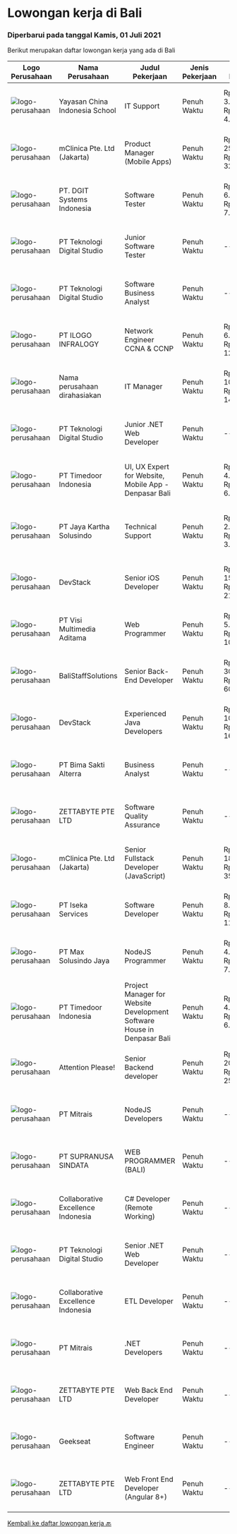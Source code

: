 
  # Lowongan kerja di Bali

  ### Diperbarui pada tanggal Kamis, 01 Juli 2021

  Berikut merupakan daftar lowongan kerja yang ada di Bali

  |Logo Perusahaan | Nama Perusahaan | Judul Pekerjaan | Jenis Pekerjaan | Gaji Pekerjaan | Lokasi | Deskripsi | Tanggal diunggah | Pranala |
  | -------------- | --------------- | --------------- | --------- | --------- | -------------- | ------- | ----------- | ----------- |
  |![logo-perusahaan](https://image-service-cdn.seek.com.au/a5a2499f051ec3cacfbdcc44be55e6c869eed337/ee4dce1061f3f616224767ad58cb2fc751b8d2dc)|Yayasan China Indonesia School|IT Support|Penuh Waktu|Rp. 3.000.000-Rp. 4.000.000|Denpasar|Menginstal dan mengonfigurasi perangkat keras, perangkat lunak, sistem, jaringan, printer, dan pemindai komputer Memantau dan memelihara sistem dan...|Selasa, 29 Juni 2021|https://www.jobstreet.co.id/id/job/it-support-3567839?token=0~f7b9a60a-3a0f-4d71-bbc8-e34107178b1b&sectionRank=1&jobId=jobstreet-id-job-3567839|
|![logo-perusahaan](https://image-service-cdn.seek.com.au/7665bb5bd589f085f653b36d2f3cbccaf93e5953/ee4dce1061f3f616224767ad58cb2fc751b8d2dc)|mClinica Pte. Ltd (Jakarta)|Product Manager (Mobile Apps)|Penuh Waktu|Rp. 25.000.000-Rp. 32.500.000|Aceh|mClinica is hiring for a Product/Project Manager to serve our clients in Southeast Asia and support our growth regionally and globally. We are looking...|Selasa, 29 Juni 2021|https://www.jobstreet.co.id/id/job/product-manager-mobile-apps-3567675?token=0~f7b9a60a-3a0f-4d71-bbc8-e34107178b1b&sectionRank=2&jobId=jobstreet-id-job-3567675|
|![logo-perusahaan](https://image-service-cdn.seek.com.au/e93bc75036be941b9c3ff3a55670cb236457b0c4/ee4dce1061f3f616224767ad58cb2fc751b8d2dc)|PT. DGIT Systems Indonesia|Software Tester|Penuh Waktu|Rp. 6.000.000-Rp. 7.000.000|Bali|We believe work should be a fun development journey but the challenging one! Our great teams will support you to achieve that and delivering great...|Senin, 28 Juni 2021|https://www.jobstreet.co.id/id/job/software-tester-3566840?token=0~f7b9a60a-3a0f-4d71-bbc8-e34107178b1b&sectionRank=3&jobId=jobstreet-id-job-3566840|
|![logo-perusahaan](https://image-service-cdn.seek.com.au/2c8f060e5cc9c764aa1c8c5e93e0ea44df35bf63/ee4dce1061f3f616224767ad58cb2fc751b8d2dc)|PT Teknologi Digital Studio|Junior Software Tester|Penuh Waktu|---|Denpasar|Job Descriptions Performs functional testing for applications and write test reports following company's standard Reports any defects found during the...|Selasa, 29 Juni 2021|https://www.jobstreet.co.id/id/job/junior-software-tester-3555740?token=0~f7b9a60a-3a0f-4d71-bbc8-e34107178b1b&sectionRank=4&jobId=jobstreet-id-job-3555740|
|![logo-perusahaan](https://image-service-cdn.seek.com.au/2c8f060e5cc9c764aa1c8c5e93e0ea44df35bf63/ee4dce1061f3f616224767ad58cb2fc751b8d2dc)|PT Teknologi Digital Studio|Software Business Analyst|Penuh Waktu|---|Denpasar|Perform requirements gathering with various stakeholders and translate the requirements into technical specifications. Analyze and decompose complex...|Selasa, 29 Juni 2021|https://www.jobstreet.co.id/id/job/software-business-analyst-3567538?token=0~f7b9a60a-3a0f-4d71-bbc8-e34107178b1b&sectionRank=5&jobId=jobstreet-id-job-3567538|
|![logo-perusahaan](https://image-service-cdn.seek.com.au/f45a14ab5ed940ae941fb819180e877ae5a54617/ee4dce1061f3f616224767ad58cb2fc751b8d2dc)|PT ILOGO INFRALOGY|Network Engineer CCNA & CCNP|Penuh Waktu|Rp. 6.000.000-Rp. 12.000.000|Bali|Kualifikasi : Minimum lulusan D3 (Khusus CCNA) &amp; S1 (Khusus CCNP) jurusan Teknik Elektro/Komputer/Informatika atau jurusan lain yang relevan...|Rabu, 30 Juni 2021|https://www.jobstreet.co.id/id/job/network-engineer-ccna-ccnp-3569173?token=0~f7b9a60a-3a0f-4d71-bbc8-e34107178b1b&sectionRank=6&jobId=jobstreet-id-job-3569173|
|![logo-perusahaan](https://us.123rf.com/450wm/pavelstasevich/pavelstasevich1811/pavelstasevich181101027/112815900-stock-vector-no-image-available-icon-flat-vector.jpg?ver=6)|Nama perusahaan dirahasiakan|IT Manager|Penuh Waktu|Rp. 10.000.000-Rp. 14.000.000|Denpasar|Lead large IT projects, including the design and deployment of new IT systems and services2. Monitor performance of information technology systems to...|Senin, 28 Juni 2021|https://www.jobstreet.co.id/id/job/it-manager-3566968?token=0~f7b9a60a-3a0f-4d71-bbc8-e34107178b1b&sectionRank=7&jobId=jobstreet-id-job-3566968|
|![logo-perusahaan](https://image-service-cdn.seek.com.au/2c8f060e5cc9c764aa1c8c5e93e0ea44df35bf63/ee4dce1061f3f616224767ad58cb2fc751b8d2dc)|PT Teknologi Digital Studio|Junior .NET Web Developer|Penuh Waktu|---|Denpasar|Roles and Responsibilities You will be working in a SCRUM team consisting of multiple roles such as PO, Developers, QA, and BA to develop cutting edge...|Selasa, 29 Juni 2021|https://www.jobstreet.co.id/id/job/junior-net-web-developer-3555759?token=0~f7b9a60a-3a0f-4d71-bbc8-e34107178b1b&sectionRank=8&jobId=jobstreet-id-job-3555759|
|![logo-perusahaan](https://image-service-cdn.seek.com.au/9f2111bf08df94f0ea97d6b9f360a4952c081dc6/ee4dce1061f3f616224767ad58cb2fc751b8d2dc)|PT Timedoor Indonesia|UI, UX Expert for Website, Mobile App - Denpasar Bali|Penuh Waktu|Rp. 4.500.000-Rp. 6.000.000|Bali|Deskripsi PekerjaanIf you want to grow up yourself, Timedoor is one of the best places for your career. Our team has come from various culture and...|Rabu, 30 Juni 2021|https://www.jobstreet.co.id/id/job/ui-ux-expert-for-website-mobile-app-denpasar-bali-3569288?token=0~f7b9a60a-3a0f-4d71-bbc8-e34107178b1b&sectionRank=9&jobId=jobstreet-id-job-3569288|
|![logo-perusahaan](https://image-service-cdn.seek.com.au/295a790b1e507a7e7e1ece863a9cbc400be15412/ee4dce1061f3f616224767ad58cb2fc751b8d2dc)|PT Jaya Kartha Solusindo|Technical Support|Penuh Waktu|Rp. 2.700.000-Rp. 3.000.000|Denpasar|Berusia minimal 20 tahun sampai dengan 30 tahun Pendidikan terakhir minimal SMK atau sederajat Memiliki kemampuan komunikasi dan attitude yang baik...|Senin, 28 Juni 2021|https://www.jobstreet.co.id/id/job/technical-support-3566476?token=0~f7b9a60a-3a0f-4d71-bbc8-e34107178b1b&sectionRank=10&jobId=jobstreet-id-job-3566476|
|![logo-perusahaan](https://image-service-cdn.seek.com.au/074f2081cc42a722643e36313941760f758e7c3b/ee4dce1061f3f616224767ad58cb2fc751b8d2dc)|DevStack|Senior iOS Developer|Penuh Waktu|Rp. 15.000.000-Rp. 21.000.000|Denpasar|We are looking for exceptional and experienced Senior iOS Developer to join our team in Bandung or Bali General requirement At least Bachelor degree...|Rabu, 30 Juni 2021|https://www.jobstreet.co.id/id/job/senior-ios-developer-3556366?token=0~f7b9a60a-3a0f-4d71-bbc8-e34107178b1b&sectionRank=11&jobId=jobstreet-id-job-3556366|
|![logo-perusahaan](https://image-service-cdn.seek.com.au/b8528c389ba1b59ec14f571684d5a518b5b2a7b1/ee4dce1061f3f616224767ad58cb2fc751b8d2dc)|PT Visi Multimedia Aditama|Web Programmer|Penuh Waktu|Rp. 5.000.000-Rp. 10.000.000|Bali|Requirements: Candidate must possess at least a Diploma, Bachelor's Degree, Art/ Design/ Creative Multimedia, Computer Science/Information Technology,...|Selasa, 29 Juni 2021|https://www.jobstreet.co.id/id/job/web-programmer-3568086?token=0~f7b9a60a-3a0f-4d71-bbc8-e34107178b1b&sectionRank=12&jobId=jobstreet-id-job-3568086|
|![logo-perusahaan](https://us.123rf.com/450wm/pavelstasevich/pavelstasevich1811/pavelstasevich181101027/112815900-stock-vector-no-image-available-icon-flat-vector.jpg?ver=6)|BaliStaffSolutions|Senior Back-End Developer|Penuh Waktu|Rp. 30.000.000-Rp. 60.000.000|Bali|The largest vertically integrated, omni-channel fashion brand in Singapore with country offices in Indonesia and Malaysia is looking to hire...|Selasa, 29 Juni 2021|https://www.jobstreet.co.id/id/job/senior-back-end-developer-3567779?token=0~f7b9a60a-3a0f-4d71-bbc8-e34107178b1b&sectionRank=13&jobId=jobstreet-id-job-3567779|
|![logo-perusahaan](https://image-service-cdn.seek.com.au/074f2081cc42a722643e36313941760f758e7c3b/ee4dce1061f3f616224767ad58cb2fc751b8d2dc)|DevStack|Experienced Java Developers|Penuh Waktu|Rp. 10.000.000-Rp. 16.000.000|Bali|We are looking for exceptional and experienced Java or Kotlin Developers to join our team in Bandung or Bali! The position requires at least: Bachelor...|Senin, 28 Juni 2021|https://www.jobstreet.co.id/id/job/experienced-java-developers-3567181?token=0~f7b9a60a-3a0f-4d71-bbc8-e34107178b1b&sectionRank=14&jobId=jobstreet-id-job-3567181|
|![logo-perusahaan](https://image-service-cdn.seek.com.au/3b449304b19b7a5909fe2d6166b69cb2e3dfc9ad/ee4dce1061f3f616224767ad58cb2fc751b8d2dc)|PT Bima Sakti Alterra|Business Analyst|Penuh Waktu|---|Denpasar|Job Description Conducting research and analysis necessary to providing recommendations to the management  Supporting identification of improvement...|Jumat, 25 Juni 2021|https://www.jobstreet.co.id/id/job/business-analyst-3557864?token=0~f7b9a60a-3a0f-4d71-bbc8-e34107178b1b&sectionRank=15&jobId=jobstreet-id-job-3557864|
|![logo-perusahaan](https://image-service-cdn.seek.com.au/a9ad8fdd00d66418bb5e9ec41ddbc2318ccec822/ee4dce1061f3f616224767ad58cb2fc751b8d2dc)|ZETTABYTE PTE LTD|Software Quality Assurance|Penuh Waktu|---|Yogyakarta|Company IntroductionZettabyte is a software development company that focuses on the education sector. We work together with our multicultural team...|Jumat, 25 Juni 2021|https://www.jobstreet.co.id/id/job/software-quality-assurance-3557457?token=0~f7b9a60a-3a0f-4d71-bbc8-e34107178b1b&sectionRank=16&jobId=jobstreet-id-job-3557457|
|![logo-perusahaan](https://image-service-cdn.seek.com.au/7665bb5bd589f085f653b36d2f3cbccaf93e5953/ee4dce1061f3f616224767ad58cb2fc751b8d2dc)|mClinica Pte. Ltd (Jakarta)|Senior Fullstack Developer (JavaScript)|Penuh Waktu|Rp. 18.000.000-Rp. 35.000.000|Bali|mClinica is hiring for a Senior Fullstack Developer to serve our clients in Southeast Asia and support our growth regionally and globally. We are...|Selasa, 29 Juni 2021|https://www.jobstreet.co.id/id/job/senior-fullstack-developer-javascript-3555534?token=0~f7b9a60a-3a0f-4d71-bbc8-e34107178b1b&sectionRank=17&jobId=jobstreet-id-job-3555534|
|![logo-perusahaan](https://image-service-cdn.seek.com.au/48f17f16a37d7ca19186c95222634d777fe9e0bf/ee4dce1061f3f616224767ad58cb2fc751b8d2dc)|PT Iseka Services|Software Developer|Penuh Waktu|Rp. 8.000.000-Rp. 11.000.000|Badung|PT Iseka Services is an exciting new technology provider whose main goal is to help companies of all sizes transfer to the Digital World utilising...|Sabtu, 26 Juni 2021|https://www.jobstreet.co.id/id/job/software-developer-3554415?token=0~f7b9a60a-3a0f-4d71-bbc8-e34107178b1b&sectionRank=18&jobId=jobstreet-id-job-3554415|
|![logo-perusahaan](https://image-service-cdn.seek.com.au/d528f747d71b6f25f37f0562919e21c80001cd02/ee4dce1061f3f616224767ad58cb2fc751b8d2dc)|PT Max Solusindo Jaya|NodeJS Programmer|Penuh Waktu|Rp. 4.000.000-Rp. 7.000.000|Bali|We are looking for a Node.js Developer to build and maintain functional web pages and applications.To be successful in this role, you should have...|Sabtu, 26 Juni 2021|https://www.jobstreet.co.id/id/job/nodejs-programmer-3558706?token=0~f7b9a60a-3a0f-4d71-bbc8-e34107178b1b&sectionRank=19&jobId=jobstreet-id-job-3558706|
|![logo-perusahaan](https://image-service-cdn.seek.com.au/9f2111bf08df94f0ea97d6b9f360a4952c081dc6/ee4dce1061f3f616224767ad58cb2fc751b8d2dc)|PT Timedoor Indonesia|Project Manager for Website Development Software House in Denpasar Bali|Penuh Waktu|Rp. 4.000.000-Rp. 6.000.000|Bali|If you want to grow up yourself, Timedoor is one of the best places for your career. Our team has come from various culture. We welcome young people...|Jumat, 25 Juni 2021|https://www.jobstreet.co.id/id/job/project-manager-for-website-development-software-house-in-denpasar-bali-3557393?token=0~f7b9a60a-3a0f-4d71-bbc8-e34107178b1b&sectionRank=20&jobId=jobstreet-id-job-3557393|
|![logo-perusahaan](https://image-service-cdn.seek.com.au/978cfd1b2ac8a8b1bac0aa11650bb3f2383c8744/ee4dce1061f3f616224767ad58cb2fc751b8d2dc)|Attention Please!|Senior Backend developer|Penuh Waktu|Rp. 20.000.000-Rp. 25.000.000|Jakarta Raya|We are currently looking for a talented Back-end Developer to join our Product Development team. The candidates should proficient in OOP concept and...|Selasa, 29 Juni 2021|https://www.jobstreet.co.id/id/job/senior-backend-developer-3568171?token=0~f7b9a60a-3a0f-4d71-bbc8-e34107178b1b&sectionRank=21&jobId=jobstreet-id-job-3568171|
|![logo-perusahaan](https://image-service-cdn.seek.com.au/969b0c47f133a1e0155056a5d964c63953dd6304/ee4dce1061f3f616224767ad58cb2fc751b8d2dc)|PT Mitrais|NodeJS Developers|Penuh Waktu|---|Bali|Build your Career with Mitrais! We're urgently looking for experienced NodeJS Developers to be part of our team for an immediate start.Our client is a...|Jumat, 25 Juni 2021|https://www.jobstreet.co.id/id/job/nodejs-developers-3557891?token=0~f7b9a60a-3a0f-4d71-bbc8-e34107178b1b&sectionRank=22&jobId=jobstreet-id-job-3557891|
|![logo-perusahaan](https://image-service-cdn.seek.com.au/a50d942d1a834f67ed0f6529eed213256bc2fbab/ee4dce1061f3f616224767ad58cb2fc751b8d2dc)|PT SUPRANUSA SINDATA|WEB PROGRAMMER (BALI)|Penuh Waktu|---|Bali|Requirments : Minimal Pendidikan S1 Information Technology / Computer Science dengan minimal IPK 3.00 Pengalaman minimal 1 tahun dengan pemrograman...|Jumat, 25 Juni 2021|https://www.jobstreet.co.id/id/job/web-programmer-bali-3557667?token=0~f7b9a60a-3a0f-4d71-bbc8-e34107178b1b&sectionRank=23&jobId=jobstreet-id-job-3557667|
|![logo-perusahaan](https://image-service-cdn.seek.com.au/7145b1ba6bc0dbd678e2bf86d776dd2b1b9b81f6/ee4dce1061f3f616224767ad58cb2fc751b8d2dc)|Collaborative Excellence Indonesia|C# Developer (Remote Working)|Penuh Waktu|---|Jakarta Raya|Responsibilities: Design, coding, and testing of modules for various components of our product framework Capable of understanding and delivering...|Sabtu, 26 Juni 2021|https://www.jobstreet.co.id/id/job/c-developer-remote-working-3559614?token=0~f7b9a60a-3a0f-4d71-bbc8-e34107178b1b&sectionRank=24&jobId=jobstreet-id-job-3559614|
|![logo-perusahaan](https://image-service-cdn.seek.com.au/2c8f060e5cc9c764aa1c8c5e93e0ea44df35bf63/ee4dce1061f3f616224767ad58cb2fc751b8d2dc)|PT Teknologi Digital Studio|Senior .NET Web Developer|Penuh Waktu|---|Denpasar|JOB DESCRIPTIONS You will working in a SCRUM team consisting of multiple roles such as PO, Developers, QA, and BA to develop cutting edge .NET web...|Selasa, 29 Juni 2021|https://www.jobstreet.co.id/id/job/senior-net-web-developer-3555767?token=0~f7b9a60a-3a0f-4d71-bbc8-e34107178b1b&sectionRank=25&jobId=jobstreet-id-job-3555767|
|![logo-perusahaan](https://image-service-cdn.seek.com.au/7145b1ba6bc0dbd678e2bf86d776dd2b1b9b81f6/ee4dce1061f3f616224767ad58cb2fc751b8d2dc)|Collaborative Excellence Indonesia|ETL Developer|Penuh Waktu|---|Bali|Job Description Developing database objects and creates and automate ETL processes Develop and execute database queries and conduct analysis Provides...|Sabtu, 26 Juni 2021|https://www.jobstreet.co.id/id/job/etl-developer-3559613?token=0~f7b9a60a-3a0f-4d71-bbc8-e34107178b1b&sectionRank=26&jobId=jobstreet-id-job-3559613|
|![logo-perusahaan](https://image-service-cdn.seek.com.au/969b0c47f133a1e0155056a5d964c63953dd6304/ee4dce1061f3f616224767ad58cb2fc751b8d2dc)|PT Mitrais|.NET Developers|Penuh Waktu|---|Denpasar|Build your Career with Mitrais !  We're looking for experienced .NET Software Engineers to be part of our team.  What will you be doing ?  Coding high...|Jumat, 25 Juni 2021|https://www.jobstreet.co.id/id/job/net-developers-3558271?token=0~f7b9a60a-3a0f-4d71-bbc8-e34107178b1b&sectionRank=27&jobId=jobstreet-id-job-3558271|
|![logo-perusahaan](https://image-service-cdn.seek.com.au/a9ad8fdd00d66418bb5e9ec41ddbc2318ccec822/ee4dce1061f3f616224767ad58cb2fc751b8d2dc)|ZETTABYTE PTE LTD|Web Back End Developer|Penuh Waktu|---|Yogyakarta|Company IntroductionZettabyte is a software development company that focuses on the education sector. We work together with our multicultural team...|Jumat, 25 Juni 2021|https://www.jobstreet.co.id/id/job/web-back-end-developer-3557501?token=0~f7b9a60a-3a0f-4d71-bbc8-e34107178b1b&sectionRank=28&jobId=jobstreet-id-job-3557501|
|![logo-perusahaan](https://image-service-cdn.seek.com.au/a94166d692fda70a364e9d5191d7ced8a65f1597/ee4dce1061f3f616224767ad58cb2fc751b8d2dc)|Geekseat|Software Engineer|Penuh Waktu|---|Denpasar|Have a seat with us! We are currently looking for an experienced Software Engineer to join our Awesome Engineering Team at our offices in Bali or...|Sabtu, 26 Juni 2021|https://www.jobstreet.co.id/id/job/software-engineer-3558922?token=0~f7b9a60a-3a0f-4d71-bbc8-e34107178b1b&sectionRank=29&jobId=jobstreet-id-job-3558922|
|![logo-perusahaan](https://image-service-cdn.seek.com.au/a9ad8fdd00d66418bb5e9ec41ddbc2318ccec822/ee4dce1061f3f616224767ad58cb2fc751b8d2dc)|ZETTABYTE PTE LTD|Web Front End Developer (Angular 8+)|Penuh Waktu|---|Yogyakarta|Company IntroductionZettabyte is a software development company that focuses on the education sector. We work together with our multicultural team...|Jumat, 25 Juni 2021|https://www.jobstreet.co.id/id/job/web-front-end-developer-angular-8-3557436?token=0~f7b9a60a-3a0f-4d71-bbc8-e34107178b1b&sectionRank=30&jobId=jobstreet-id-job-3557436|


  [Kembali ke daftar lowongan kerja 🔙](../README.md#daftar-lowongan-kerja)
  